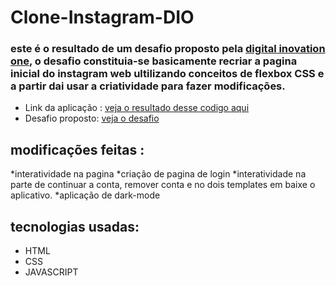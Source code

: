 # Clone-Instagram-DIO 

  ### este é o resultado de um desafio proposto pela [digital inovation one](https://digitalinnovation.one/), o desafio constituia-se basicamente recriar a pagina inicial do instagram web ultilizando conceitos de flexbox CSS e a partir dai usar a criatividade para fazer modificações.
  
  * Link da aplicação : [veja o resultado desse codigo aqui](https://cocky-joliot-d07c9b.netlify.app/)
  * Desafio proposto: [veja o desafio](https://web.digitalinnovation.one/project/recriando-a-pagina-inicial-do-instagram/learning/9c6e1506-e7c3-473f-8083-6aa4c53d1f45?back=/track/html-web-developer)
  
  ## modificações feitas :
  
  *interatividade na pagina 
  *criação de pagina de login
  *interatividade na parte de continuar a conta, remover conta e no dois templates em baixe o aplicativo.
  *aplicação de dark-mode
  
  ## tecnologias usadas:
  
  * HTML
  * CSS
  * JAVASCRIPT

